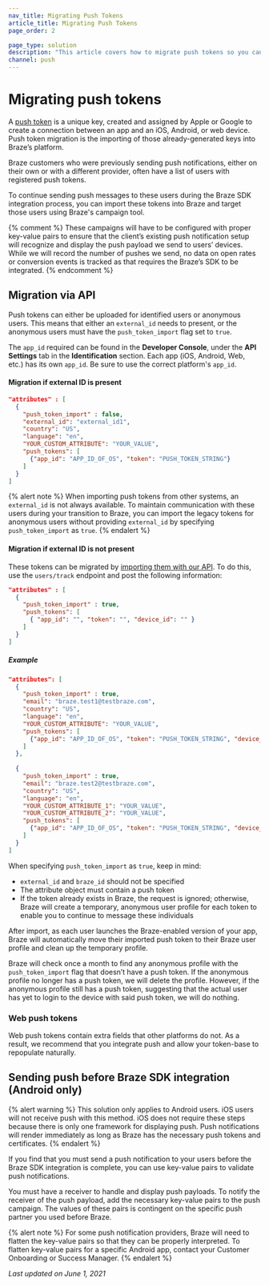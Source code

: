 ```yaml
---
nav_title: Migrating Push Tokens
article_title: Migrating Push Tokens
page_order: 2

page_type: solution
description: "This article covers how to migrate push tokens so you can continue sending push messages to your users after switching to Braze."
channel: push
---
```


# Migrating push tokens

A [push token]({{site.baseurl}}/user_guide/message_building_by_channel/push/push_registration/#push-tokens/) is a unique key, created and assigned by Apple or Google to create a connection between an app and an iOS, Android, or web device. Push token migration is the importing of those already-generated keys into Braze’s platform.

Braze customers who were previously sending push notifications, either on their own or with a different provider, often have a list of users with registered push tokens.

To continue sending push messages to these users during the Braze SDK integration process, you can import these tokens into Braze and target those users using Braze's campaign tool.

{% comment %}
These campaigns will have to be configured with proper key-value pairs to ensure that the client’s existing push notification setup will recognize and display the push payload we send to users’ devices. While we will record the number of pushes we send, no data on open rates or conversion events is tracked as that requires the Braze’s SDK to be integrated.
{% endcomment %}

## Migration via API

Push tokens can either be uploaded for identified users or anonymous users. This means that either an `external_id` needs to present, or the anonymous users must have the `push_token_import` flag set to `true`. 

The `app_id` required can be found in the **Developer Console**, under the **API Settings** tab in the **Identification** section. Each app (iOS, Android, Web, etc.) has its own `app_id`. Be sure to use the correct platform's `app_id`.

#### Migration if external ID is present
```json
"attributes" : [
  {
	"push_token_import" : false,
	"external_id": "external_id1",
	"country": "US",
	"language": "en",
	"YOUR_CUSTOM_ATTRIBUTE": "YOUR_VALUE",
	"push_tokens": [
	  {"app_id": "APP_ID_OF_OS", "token": "PUSH_TOKEN_STRING"}
	]
  }
]
```

{% alert note %}
When importing push tokens from other systems, an `external_id` is not always available. To maintain communication with these users during your transition to Braze, you can import the legacy tokens for anonymous users without providing `external_id` by specifying `push_token_import` as `true`.
{% endalert %}

#### Migration if external ID is not present

These tokens can be migrated by [importing them with our API]({{site.baseurl}}/api/endpoints/user_data/#push-token-import). To do this, use the `users/track` endpoint and post the following information:

```json
"attributes" : [
  {
	"push_token_import" : true,
	"push_tokens": [
	  { "app_id": "", "token": "", "device_id": "" }
	]
  }
]
```

##### Example

```json
"attributes": [ 
  {
	"push_token_import" : true,
	"email": "braze.test1@testbraze.com",
	"country": "US",
	"language": "en",
	"YOUR_CUSTOM_ATTRIBUTE": "YOUR_VALUE",
	"push_tokens": [
	  {"app_id": "APP_ID_OF_OS", "token": "PUSH_TOKEN_STRING", "device_id": "DEVICE_ID"}
	]
  },
    
  {
	"push_token_import" : true,
	"email": "braze.test2@testbraze.com",
	"country": "US",
	"language": "en",
	"YOUR_CUSTOM_ATTRIBUTE_1": "YOUR_VALUE",
	"YOUR_CUSTOM_ATTRIBUTE_2": "YOUR_VALUE",
	"push_tokens": [
	  {"app_id": "APP_ID_OF_OS", "token": "PUSH_TOKEN_STRING", "device_id": "DEVICE_ID"}  
	]
  }
]
```

When specifying `push_token_import` as `true`, keep in mind:
* `external_id` and `braze_id` should not be specified
* The attribute object must contain a push token
* If the token already exists in Braze, the request is ignored; otherwise, Braze will create a temporary, anonymous user profile for each token to enable you to continue to message these individuals

After import, as each user launches the Braze-enabled version of your app, Braze will automatically move their imported push token to their Braze user profile and clean up the temporary profile.

Braze will check once a month to find any anonymous profile with the `push_token_import` flag that doesn’t have a push token. If the anonymous profile no longer has a push token, we will delete the profile. However, if the anonymous profile still has a push token, suggesting that the actual user has yet to login to the device with said push token, we will do nothing.

### Web push tokens
Web push tokens contain extra fields that other platforms do not. As a result, we recommend that you integrate push and allow your token-base to repopulate naturally.

## Sending push before Braze SDK integration (Android only)

{% alert warning %}
This solution only applies to Android users. iOS users will not receive push with this method. iOS does not require these steps because there is only one framework for displaying push. Push notifications will render immediately as long as Braze has the necessary push tokens and certificates.
{% endalert %}

If you find that you must send a push notification to your users before the Braze SDK integration is complete, you can use key-value pairs to validate push notifications. 

You must have a receiver to handle and display push payloads. To notify the receiver of the push payload, add the necessary key-value pairs to the push campaign. The values of these pairs is contingent on the specific push partner you used before Braze.

{% alert note %}
For some push notification providers, Braze will need to flatten the key-value pairs so that they can be properly interpreted. To flatten key-value pairs for a specific Android app, contact your Customer Onboarding or Success Manager.
{% endalert %}

_Last updated on June 1, 2021_

